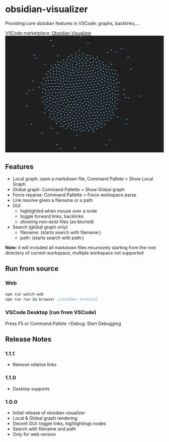 # obsidian-visualizer  
 
Providing core obsidian features in VSCode: graphs, backlinks,...

VSCode marketplace: [Obsidian Visualizer](https://marketplace.visualstudio.com/items?itemName=khuongduy354.obsidian-visualizer)
![global graph demo](images/demo_dark.png)
## Features 

- Local graph: open a markdown file, Command Pallete > Show Local Graph 
- Global graph: Command Pallette > Show Global graph 
- Force reparse: Command Pallette > Force workspace parse
- Link resolve given a filename or a path
- GUI 
    - highlighted when mouse over a node 
    - toggle forward links, backlinks
    - showing non-exist files (as blurred)    
- Search (global graph only) 
    - filename: <keyword>          (starts search with filename:)
    - path: <keyword>              (starts search with path:)

**Note**: it will included all markdown files recursively starting from the root directory of current workspace, multiple workspace not supported




## Run from source 
### Web 
```js 
npm run watch-web  
npm run run-in-browser //another terminal 
``` 

### VSCode Desktop (run from VSCode)
Press F5 or  Command Pallete >Debug: Start Debugging 


## Release Notes 

### 1.1.1 
 
- Remove relative links 

### 1.1.0 

- Desktop supports 

### 1.0.0

- Initial release of obsidian visualizer
- Local & Global graph rendering.
- Decent GUI: toggle links, highlightings nodes
- Search with filename and path
- Only for web version
